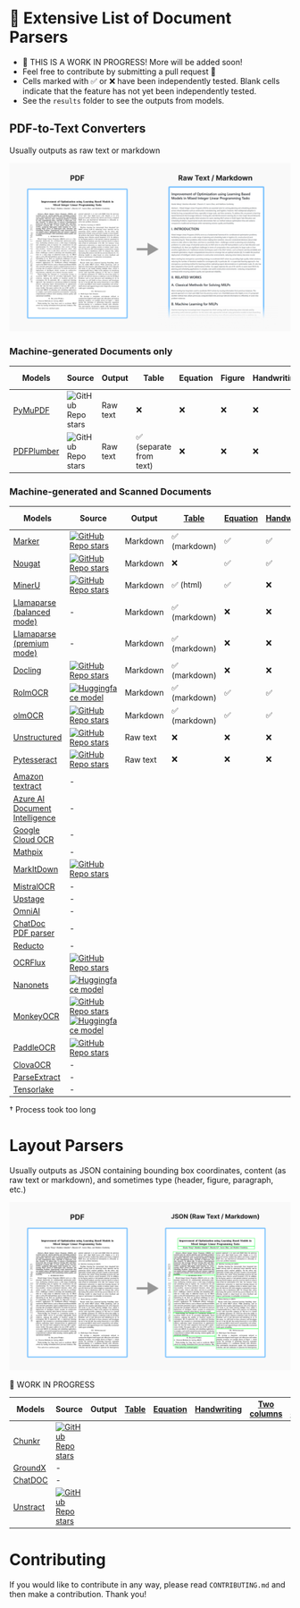 # 📃 Extensive List of Document Parsers

- 🚧 THIS IS A WORK IN PROGRESS! More will be added soon!
- Feel free to contribute by submitting a pull request 🙏
- Cells marked with ✅ or ❌ have been independently tested. Blank cells indicate that the feature has not yet been independently tested.
- See the `results` folder to see the outputs from models.

## PDF-to-Text Converters

Usually outputs as raw text or markdown

![PDF-to-Text Converters](figures/pdf-to-text.png)

### Machine-generated Documents only

| Models                                                | Source                                                                                   | Output   | Table                   | Equation | Figure | Handwriting | Two columns | Multiple columns |
| ----------------------------------------------------- | ---------------------------------------------------------------------------------------- | -------- | ----------------------- | -------- | ------ | ----------- | ----------- | ---------------- |
| [PyMuPDF](https://docling-project.github.io/docling/) | ![GitHub Repo stars](https://img.shields.io/github/stars/pymupdf/PyMuPDF?style=social)   | Raw text | ❌                      | ❌       | ❌     | ❌          | ✅          | ❌               |
| [PDFPlumber](https://github.com/jsvine/pdfplumber)    | ![GitHub Repo stars](https://img.shields.io/github/stars/jsvine/pdfplumber?style=social) | Raw text | ✅ (separate from text) | ❌       | ❌     | ❌          | ❌          | ❌               |

### Machine-generated and Scanned Documents

| Models                                                                                                            | Source                                                                                                                                                                                                                                                                           | Output   | [Table](https://github.com/GiftMungmeeprued/document-parsers-list/tree/main/results/table) | [Equation](https://github.com/GiftMungmeeprued/document-parsers-list/tree/main/results/equation) | [Handwriting](https://github.com/GiftMungmeeprued/document-parsers-list/tree/main/results/handwriting-cursive) | [Two columns](https://github.com/GiftMungmeeprued/document-parsers-list/tree/main/results/two-column) | [Multiple columns](https://github.com/GiftMungmeeprued/document-parsers-list/tree/main/results/multi-column) |
| ----------------------------------------------------------------------------------------------------------------- | -------------------------------------------------------------------------------------------------------------------------------------------------------------------------------------------------------------------------------------------------------------------------------- | -------- | ------------------------------------------------------------------------------------------ | ------------------------------------------------------------------------------------------------ | -------------------------------------------------------------------------------------------------------------- | ----------------------------------------------------------------------------------------------------- | ------------------------------------------------------------------------------------------------------------ |
| [Marker](https://github.com/datalab-to/marker)                                                                    | [![GitHub Repo stars](https://img.shields.io/github/stars/datalab-to/marker?style=social)](https://github.com/datalab-to/marker)                                                                                                                                                 | Markdown | ✅ (markdown)                                                                              | ✅                                                                                               | ✅                                                                                                             | ✅                                                                                                    | ❌                                                                                                           |
| [Nougat](https://facebookresearch.github.io/nougat/)                                                              | [![GitHub Repo stars](https://img.shields.io/github/stars/facebookresearch/nougat?style=social)](https://github.com/facebookresearch/nougat)                                                                                                                                     | Markdown | ❌                                                                                         | ✅                                                                                               | ✅                                                                                                             | ✅                                                                                                    | ❌                                                                                                           |
| [MinerU](https://mineru.net/)                                                                                     | [![GitHub Repo stars](https://img.shields.io/github/stars/opendatalab/MinerU?style=social)](https://github.com/opendatalab/MinerU)                                                                                                                                               | Markdown | ✅ (html)                                                                                  | ✅                                                                                               | ❌                                                                                                             | ✅                                                                                                    | ❌                                                                                                           |
| [Llamaparse (balanced mode)](https://docs.cloud.llamaindex.ai/llamaparse/presets_and_modes/advance_parsing_modes) | -                                                                                                                                                                                                                                                                                | Markdown | ✅ (markdown)                                                                              | ❌                                                                                               | ❌                                                                                                             | ✅                                                                                                    | ❌                                                                                                           |
| [Llamaparse (premium mode)](https://docs.cloud.llamaindex.ai/llamaparse/presets_and_modes/advance_parsing_modes)  | -                                                                                                                                                                                                                                                                                | Markdown | ✅ (markdown)                                                                              | ❌                                                                                               | ❌                                                                                                             | ✅                                                                                                    | ❌                                                                                                           |
| [Docling](https://docling-project.github.io/docling/)                                                             | [![GitHub Repo stars](https://img.shields.io/github/stars/docling-project/docling?style=social)](https://github.com/docling-project/docling)                                                                                                                                     | Markdown | ✅ (markdown)                                                                              | ❌                                                                                               | ❌                                                                                                             | ✅                                                                                                    | ✅                                                                                                           |
| [RolmOCR](https://huggingface.co/reducto/RolmOCR)                                                                 | [![Huggingface model](https://img.shields.io/badge/%F0%9F%A4%97%20Hugging%20Face-Model-blue)](https://huggingface.co/reducto/RolmOCR)                                                                                                                                            | Markdown | ✅ (markdown)                                                                              | ✅                                                                                               | ✅                                                                                                             | ✅                                                                                                    | †                                                                                                            |
| [olmOCR](https://olmocr.allenai.org/)                                                                             | [![GitHub Repo stars](https://img.shields.io/github/stars/allenai/olmocr?style=social)](https://github.com/allenai/olmocr)                                                                                                                                                       | Markdown | ✅ (markdown)                                                                              | ✅                                                                                               | ✅                                                                                                             | ✅                                                                                                    | †                                                                                                            |
| [Unstructured](https://unstructured.io/)                                                                          | [![GitHub Repo stars](https://img.shields.io/github/stars/Unstructured-IO/unstructured?style=social)](https://github.com/Unstructured-IO/unstructured)                                                                                                                           | Raw text | ❌                                                                                         | ❌                                                                                               | ❌                                                                                                             | ❌                                                                                                    | ✅                                                                                                           |
| [Pytesseract](https://pypi.org/project/pytesseract/)                                                              | [![GitHub Repo stars](https://img.shields.io/github/stars/madmaze/pytesseract?style=social)](https://github.com/madmaze/pytesseract)                                                                                                                                             | Raw text | ❌                                                                                         | ❌                                                                                               | ❌                                                                                                             | ✅                                                                                                    | ✅                                                                                                           |
| [Amazon textract](https://docs.aws.amazon.com/managedservices/latest/userguide/textract.html)                     | -                                                                                                                                                                                                                                                                                |          |                                                                                            |                                                                                                  |                                                                                                                |                                                                                                       |                                                                                                              |
| [Azure AI Document Intelligence](https://azure.microsoft.com/en-us/products/ai-services/ai-document-intelligence) | -                                                                                                                                                                                                                                                                                |          |                                                                                            |                                                                                                  |                                                                                                                |                                                                                                       |                                                                                                              |
| [Google Cloud OCR](https://cloud.google.com/document-ai/docs/enterprise-document-ocr)                             | -                                                                                                                                                                                                                                                                                |          |                                                                                            |                                                                                                  |                                                                                                                |                                                                                                       |                                                                                                              |
| [Mathpix](https://mathpix.com/convert)                                                                            | -                                                                                                                                                                                                                                                                                |          |                                                                                            |                                                                                                  |                                                                                                                |                                                                                                       |                                                                                                              |
| [MarkItDown](https://github.com/microsoft/markitdown)                                                             | [![GitHub Repo stars](https://img.shields.io/github/stars/microsoft/markitdown?style=social)](https://github.com/microsoft/markitdown)                                                                                                                                           |          |                                                                                            |                                                                                                  |                                                                                                                |                                                                                                       |                                                                                                              |
| [MistralOCR](https://mistral.ai/news/mistral-ocr)                                                                 | -                                                                                                                                                                                                                                                                                |          |                                                                                            |                                                                                                  |                                                                                                                |                                                                                                       |                                                                                                              |
| [Upstage](https://www.upstage.ai/products/document-parse)                                                         | -                                                                                                                                                                                                                                                                                |          |                                                                                            |                                                                                                  |                                                                                                                |                                                                                                       |                                                                                                              |
| [OmniAI](https://getomni.ai/)                                                                                     | -                                                                                                                                                                                                                                                                                |          |                                                                                            |                                                                                                  |                                                                                                                |                                                                                                       |                                                                                                              |
| [ChatDoc PDF parser](https://pdfparser.io/)                                                                       | -                                                                                                                                                                                                                                                                                |          |                                                                                            |                                                                                                  |                                                                                                                |                                                                                                       |                                                                                                              |
| [Reducto](https://app.reducto.ai/)                                                                                | -                                                                                                                                                                                                                                                                                |          |                                                                                            |                                                                                                  |                                                                                                                |                                                                                                       |                                                                                                              |
| [OCRFlux](https://ocrflux.pdfparser.io/#/)                                                                        | [![GitHub Repo stars](https://img.shields.io/github/stars/chatdoc-com/OCRFlux?style=social)](https://github.com/chatdoc-com/OCRFlux)                                                                                                                                             |          |                                                                                            |                                                                                                  |                                                                                                                |                                                                                                       |                                                                                                              |
| [Nanonets](https://nanonets.com/research/nanonets-ocr-s/)                                                         | [![Huggingface model](https://img.shields.io/badge/%F0%9F%A4%97%20Hugging%20Face-Model-blue)](https://huggingface.co/nanonets/Nanonets-OCR-s)                                                                                                                                    |          |                                                                                            |                                                                                                  |                                                                                                                |                                                                                                       |                                                                                                              |
| [MonkeyOCR](https://github.com/Yuliang-Liu/MonkeyOCR)                                                             | [![GitHub Repo stars](https://img.shields.io/github/stars/Yuliang-Liu/MonkeyOCR?style=social)](https://github.com/Yuliang-Liu/MonkeyOCR) [![Huggingface model](https://img.shields.io/badge/%F0%9F%A4%97%20Hugging%20Face-Model-blue)](https://huggingface.co/echo840/MonkeyOCR) |          |                                                                                            |                                                                                                  |                                                                                                                |                                                                                                       |                                                                                                              |
| [PaddleOCR](https://paddlepaddle.github.io/PaddleOCR/latest/en/index.html)                                        | [![GitHub Repo stars](https://img.shields.io/github/stars/PaddlePaddle/PaddleOCR?style=social)](https://github.com/PaddlePaddle/PaddleOCR)                                                                                                                                       |          |                                                                                            |                                                                                                  |                                                                                                                |                                                                                                       |                                                                                                              |
| [ClovaOCR](https://api.ncloud-docs.com/docs/en/ai-application-service-ocr)                                        | -                                                                                                                                                                                                                                                                                |          |                                                                                            |                                                                                                  |                                                                                                                |                                                                                                       |                                                                                                              |
| [ParseExtract](https://parseextract.com/)                                                                         | -                                                                                                                                                                                                                                                                                |          |                                                                                            |                                                                                                  |                                                                                                                |                                                                                                       |                                                                                                              |
| [Tensorlake](https://www.tensorlake.ai/)                                                                          | -                                                                                                                                                                                                                                                                                |          |                                                                                            |                                                                                                  |                                                                                                                |                                                                                                       |                                                                                                              |

† Process took too long

# Layout Parsers

Usually outputs as JSON containing bounding box coordinates, content (as raw text or markdown), and sometimes type (header, figure, paragraph, etc.)

![Layout Parsers](figures/pdf-to-layout.png)

🚧 WORK IN PROGRESS

| Models                                                      | Source                                                                                                                                 | Output | [Table](https://github.com/GiftMungmeeprued/document-parsers-list/tree/main/results/table) | [Equation](https://github.com/GiftMungmeeprued/document-parsers-list/tree/main/results/equation) | [Handwriting](https://github.com/GiftMungmeeprued/document-parsers-list/tree/main/results/handwriting-cursive) | [Two columns](https://github.com/GiftMungmeeprued/document-parsers-list/tree/main/results/two-column) | [Multiple columns](https://github.com/GiftMungmeeprued/document-parsers-list/tree/main/results/multi-column) |
| ----------------------------------------------------------- | -------------------------------------------------------------------------------------------------------------------------------------- | ------ | ------------------------------------------------------------------------------------------ | ------------------------------------------------------------------------------------------------ | -------------------------------------------------------------------------------------------------------------- | ----------------------------------------------------------------------------------------------------- | ------------------------------------------------------------------------------------------------------------ |
| [Chunkr](https://chunkr.ai/)                                | [![GitHub Repo stars](https://img.shields.io/github/stars/lumina-ai-inc/chunkr?style=social)](https://github.com/lumina-ai-inc/chunkr) |        |                                                                                            |                                                                                                  |                                                                                                                |                                                                                                       |                                                                                                              |
| [GroundX](https://www.eyelevel.ai/product/groundx-platform) | -                                                                                                                                      |        |                                                                                            |                                                                                                  |                                                                                                                |                                                                                                       |                                                                                                              |
| [ChatDOC](https://pdfparser.io/)                            | -                                                                                                                                      |        |                                                                                            |                                                                                                  |                                                                                                                |                                                                                                       |                                                                                                              |
| [Unstract](https://unstract.com/)                           | [![GitHub Repo stars](https://img.shields.io/github/stars/Zipstack/unstract?style=social)](https://github.com/Zipstack/unstract)       |        |                                                                                            |                                                                                                  |                                                                                                                |                                                                                                       |                                                                                                              |

# Contributing

If you would like to contribute in any way, please read `CONTRIBUTING.md` and then make a contribution. Thank you!
